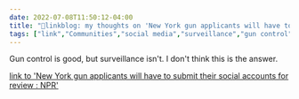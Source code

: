 ```yaml
---
date: 2022-07-08T11:50:12-04:00
title: "🔗linkblog: my thoughts on 'New York gun applicants will have to submit their social accounts for review : NPR'"
tags: ["link","Communities","social media","surveillance","gun control"]
---
```

Gun control is good, but surveillance isn't. I don't think this is the answer.
 

[link to 'New York gun applicants will have to submit their social accounts for review : NPR'](https://www.npr.org/2022/07/08/1110477445/gun-applicants-social-media-accounts-new-york)
